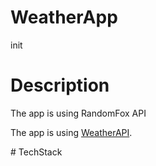 # WeatherApp
init
# Description
The app is using RandomFox API

<p>The app is using
  <a href="https://www.weatherapi.com/">WeatherAPI</a>.
</p>
# TechStack
